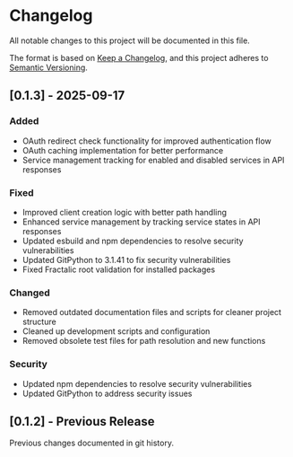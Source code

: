 # Changelog

All notable changes to this project will be documented in this file.

The format is based on [Keep a Changelog](https://keepachangelog.com/en/1.0.0/),
and this project adheres to [Semantic Versioning](https://semver.org/spec/v2.0.0.html).

## [0.1.3] - 2025-09-17

### Added
- OAuth redirect check functionality for improved authentication flow
- OAuth caching implementation for better performance
- Service management tracking for enabled and disabled services in API responses

### Fixed
- Improved client creation logic with better path handling
- Enhanced service management by tracking service states in API responses
- Updated esbuild and npm dependencies to resolve security vulnerabilities
- Updated GitPython to 3.1.41 to fix security vulnerabilities
- Fixed Fractalic root validation for installed packages

### Changed
- Removed outdated documentation files and scripts for cleaner project structure
- Cleaned up development scripts and configuration
- Removed obsolete test files for path resolution and new functions

### Security
- Updated npm dependencies to resolve security vulnerabilities
- Updated GitPython to address security issues

## [0.1.2] - Previous Release

Previous changes documented in git history.
